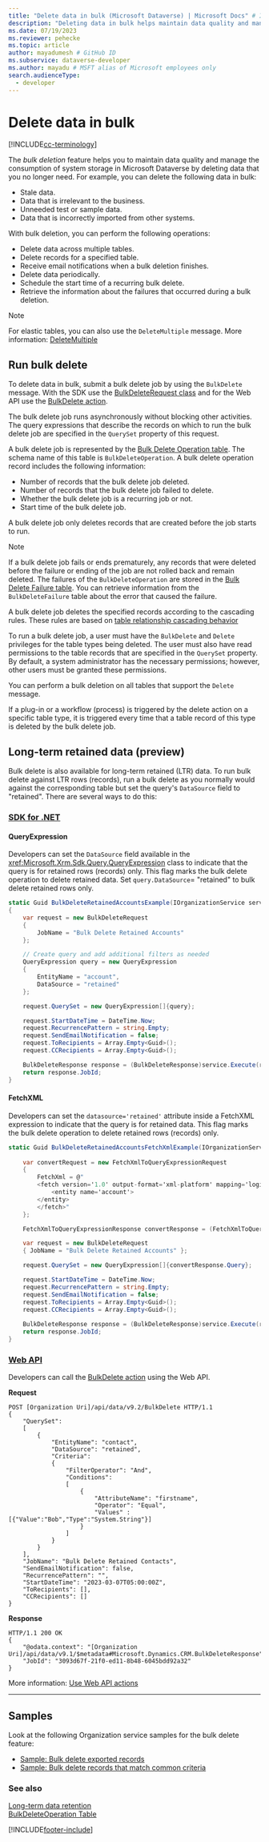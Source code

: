 ```yaml
---
title: "Delete data in bulk (Microsoft Dataverse) | Microsoft Docs" # Intent and product brand in a unique string of 43-59 chars including spaces
description: "Deleting data in bulk helps maintain data quality and manage the consumption of system storage by deleting data that is no longer needed." # 115-145 characters including spaces. This abstract displays in the search result.
ms.date: 07/19/2023
ms.reviewer: pehecke
ms.topic: article
author: mayadumesh # GitHub ID
ms.subservice: dataverse-developer
ms.author: mayadu # MSFT alias of Microsoft employees only
search.audienceType: 
  - developer
---
```


# Delete data in bulk

[!INCLUDE[cc-terminology](includes/cc-terminology.md)]

The *bulk deletion* feature helps you to maintain data quality and manage the consumption of system storage in Microsoft Dataverse by deleting data that you no longer need. For example, you can delete the following data in bulk:  
  
- Stale data.
- Data that is irrelevant to the business.
- Unneeded test or sample data.
- Data that is incorrectly imported from other systems.
  
With bulk deletion, you can perform the following operations:  
  
- Delete data across multiple tables.
- Delete records for a specified table.
- Receive email notifications when a bulk deletion finishes.
- Delete data periodically.
- Schedule the start time of a recurring bulk delete.
- Retrieve the information about the failures that occurred during a bulk deletion.

> [!NOTE]
> For elastic tables, you can also use the `DeleteMultiple` message. More information: [DeleteMultiple](bulk-operations.md#deletemultiple)
  
## Run bulk delete

To delete data in bulk, submit a bulk delete job by using the `BulkDelete` message. With the SDK use the [BulkDeleteRequest class](xref:Microsoft.Crm.Sdk.Messages.BulkDeleteRequest) and for the Web API use the [BulkDelete action](xref:Microsoft.Dynamics.CRM.BulkDelete).

The bulk delete job runs asynchronously without blocking other activities. The query expressions that describe the records on which to run the bulk delete job are specified in the `QuerySet` property of this request.  
  
A bulk delete job is represented by the [Bulk Delete Operation table](reference/entities/bulkdeleteoperation.md). The schema name of this table is `BulkDeleteOperation`. A bulk delete operation record includes the following information:  
  
- Number of records that the bulk delete job deleted.
- Number of records that the bulk delete job failed to delete.
- Whether the bulk delete job is a recurring job or not.
- Start time of the bulk delete job.
  
A bulk delete job only deletes records that are created before the job starts to run.  
  
> [!NOTE]
>  If a bulk delete job fails or ends prematurely, any records that were deleted before the failure or ending of the job are not rolled back and remain deleted. The failures of the `BulkDeleteOperation` are stored in the [Bulk Delete Failure table](reference/entities/bulkdeletefailure.md). You can retrieve information from the `BulkDeleteFailure` table about the error that caused the failure.
  
A bulk delete job deletes the specified records according to the cascading rules. These rules are based on [table relationship cascading behavior](configure-entity-relationship-cascading-behavior.md)
  
To run a bulk delete job, a user must have the `BulkDelete` and `Delete` privileges for the table types being deleted. The user must also have read permissions to the table records that are specified in the `QuerySet` property. By default, a system administrator has the necessary permissions; however, other users must be granted these permissions.  
  
You can perform a bulk deletion on all tables that support the `Delete` message.
  
If a plug-in or a workflow (process) is triggered by the delete action on a specific table type, it is triggered every time that a table record of this type is deleted by the bulk delete job.  
 
## Long-term retained data (preview)

Bulk delete is also available for long-term retained (LTR) data. To run bulk delete against LTR rows (records), run a bulk delete as you normally would against the corresponding table but set the query's `DataSource` field to "retained". There are several ways to do this:

### [SDK for .NET](#tab/sdk)

#### QueryExpression

Developers can set the `DataSource` field available in the <xref:Microsoft.Xrm.Sdk.Query.QueryExpression> class to indicate that the query is for retained rows (records) only. This flag marks the bulk delete operation to delete retained data. Set `query.DataSource`= "retained" to bulk delete retained rows only.

```csharp
static Guid BulkDeleteRetainedAccountsExample(IOrganizationService service)
{
    var request = new BulkDeleteRequest
    {
        JobName = "Bulk Delete Retained Accounts"
    };

    // Create query and add additional filters as needed
    QueryExpression query = new QueryExpression
    {
        EntityName = "account",
        DataSource = "retained"
    };

    request.QuerySet = new QueryExpression[]{query};

    request.StartDateTime = DateTime.Now;
    request.RecurrencePattern = string.Empty;
    request.SendEmailNotification = false;
    request.ToRecipients = Array.Empty<Guid>();
    request.CCRecipients = Array.Empty<Guid>();

    BulkDeleteResponse response = (BulkDeleteResponse)service.Execute(request);
    return response.JobId;
}
```

#### FetchXML

Developers can set the `datasource='retained'` attribute inside a FetchXML expression to indicate that the query is for retained data. This flag marks the bulk delete operation to delete retained rows (records) only.

```csharp
static Guid BulkDeleteRetainedAccountsFetchXmlExample(IOrganizationService service) {
            
    var convertRequest = new FetchXmlToQueryExpressionRequest
    {
        FetchXml = @"
        <fetch version='1.0' output-format='xml-platform' mapping='logical' datasource='retained'>
            <entity name='account'>
        </entity>
        </fetch>"
    };

    FetchXmlToQueryExpressionResponse convertResponse = (FetchXmlToQueryExpressionResponse)service.Execute(convertRequest);

    var request = new BulkDeleteRequest
    { JobName = "Bulk Delete Retained Accounts" };

    request.QuerySet = new QueryExpression[]{convertResponse.Query};

    request.StartDateTime = DateTime.Now;
    request.RecurrencePattern = string.Empty;
    request.SendEmailNotification = false;
    request.ToRecipients = Array.Empty<Guid>();
    request.CCRecipients = Array.Empty<Guid>();
           
    BulkDeleteResponse response = (BulkDeleteResponse)service.Execute(request);
    return response.JobId;
}
```

### [Web API](#tab/webapi)

Developers can call the [BulkDelete action](xref:Microsoft.Dynamics.CRM.BulkDelete) using the Web API.

**Request**

```http
POST [Organization Uri]/api/data/v9.2/BulkDelete HTTP/1.1
{
    "QuerySet": 
    [
        {
            "EntityName": "contact",
            "DataSource": "retained",
            "Criteria":
            {
                "FilterOperator": "And",
                "Conditions": 
                [
                    {
                        "AttributeName": "firstname",
                        "Operator": "Equal",
                        "Values" : [{"Value":"Bob","Type":"System.String"}]
                    }
                ]
            }
        }
    ],
    "JobName": "Bulk Delete Retained Contacts",
    "SendEmailNotification": false,
    "RecurrencePattern": "",
    "StartDateTime": "2023-03-07T05:00:00Z",
    "ToRecipients": [],
    "CCRecipients": []
}
```

**Response**

```http
HTTP/1.1 200 OK
{
    "@odata.context": "[Organization Uri]/api/data/v9.1/$metadata#Microsoft.Dynamics.CRM.BulkDeleteResponse",
    "JobId": "3093d67f-21f0-ed11-8b48-6045bdd92a32"
}
```

More information: [Use Web API actions](webapi/use-web-api-actions.md)

---

 
## Samples

Look at the following Organization service samples for the bulk delete feature:

- [Sample: Bulk delete exported records](org-service/samples/bulk-delete-exported-records.md)   
- [Sample: Bulk delete records that match common criteria](org-service/samples/bulk-delete-records-match-common-criteria.md)

### See also

[Long-term data retention](long-term-retention.md)  
[BulkDeleteOperation Table](reference/entities/bulkdeleteoperation.md)

[!INCLUDE[footer-include](../../includes/footer-banner.md)]
